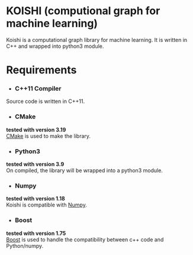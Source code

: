 # KOISHI (computional graph for machine learning)

Koishi is a computational graph library for machine learning. It is written in C++ and wrapped into python3 module.

# Requirements

* ### C++11 Compiler
Source code is written in C++11.

 * ### CMake
**tested with version 3.19** <br/>
[CMake](https://cmake.org/) is used to make the library.

 * ### Python3
**tested with version 3.9** <br/>
On compiled, the library will be wrapped into a python3 module.

 * ### Numpy
**tested with version 1.18** <br/>
Koishi is compatible with [Numpy](https://numpy.org/).

 * ### Boost
**tested with version 1.75** <br/>
[Boost](https://www.boost.org/) is used to handle the compatibility between c++ code and Python/numpy.
